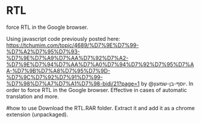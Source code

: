 # RTL
force RTL in the Google browser.

Using javascript code previously posted here:
https://tchumim.com/topic/4689/%D7%9E%D7%99-%D7%A2%D7%95%D7%93-%D7%9E%D7%A9%D7%AA%D7%92%D7%A2-%D7%9E%D7%94%D7%AA%D7%A0%D7%94%D7%92%D7%95%D7%AA-%D7%9B%D7%A8%D7%95%D7%9D-%D7%9C%D7%92%D7%91%D7%99-%D7%98%D7%A7%D7%A1%D7%98-bidi/21?page=1 
by @יוסף-בן-שמעון.
In order to force RTL in the Google browser.
Effective in cases of automatic translation and more.

#how to use
Download the RTL.RAR folder.
Extract it and add it as a chrome extension (unpackaged).
